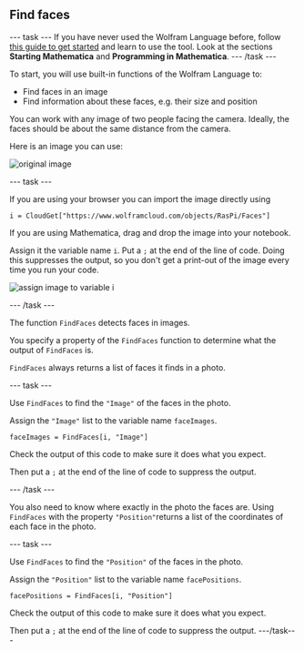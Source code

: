 ## Find faces

--- task ---
If you have never used the Wolfram Language before, follow [this guide to get started](https://projects.raspberrypi.org/en/projects/getting-started-with-mathematica) and learn to use the tool. Look at the sections **Starting Mathematica** and **Programming in Mathematica**.
--- /task ---

To start, you will use built-in functions of the Wolfram Language to:
+ Find faces in an image
+ Find information about these faces, e.g. their size and position

You can work with any image of two people facing the camera. Ideally, the faces should be about the same distance from the camera.

Here is an image you can use:

![original image](images/startingimage2.png)

--- task ---

If you are using your browser you can import the image directly using
```
i = CloudGet["https://www.wolframcloud.com/objects/RasPi/Faces"]
```

If you are using Mathematica, drag and drop the image into your notebook.

Assign it the variable name `i`. Put a `;` at the end of the line of code. Doing this suppresses the output, so you don't get a print-out of the image every time you run your code.

![assign image to variable i](images/iequals2.png)

--- /task ---

The function `FindFaces` detects faces in images.

You specify a property of the `FindFaces` function to determine what the output of `FindFaces` is.

`FindFaces` always returns a list of faces it finds in a photo.

--- task ---

Use `FindFaces` to find the `"Image"` of the faces in the photo.

Assign the `"Image"` list to the variable name `faceImages`.

```
faceImages = FindFaces[i, "Image"]
```

Check the output of this code to make sure it does what you expect.

Then put a `;` at the end of the line of code to suppress the output.

--- /task ---

You also need to know where exactly in the photo the faces are. Using `FindFaces` with the property `"Position"`returns a list of the coordinates of each face in the photo.

--- task ---

Use `FindFaces` to find the `"Position"` of the faces in the photo.

Assign the `"Position"` list to the variable name `facePositions`.

```
facePositions = FindFaces[i, "Position"]
```

Check the output of this code to make sure it does what you expect.

Then put a `;` at the end of the line of code to suppress the output.
---/task---




